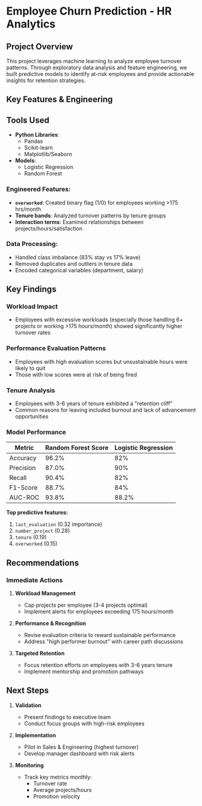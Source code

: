 # Employee Churn Prediction - HR Analytics

## Project Overview
This project leverages machine learning to analyze employee turnover patterns. Through exploratory data analysis and feature engineering, we built predictive models to identify at-risk employees and provide actionable insights for retention strategies.

## Key Features & Engineering

## Tools Used
- **Python Libraries**:
  - Pandas
  - Scikit-learn
  - Matplotlib/Seaborn
- **Models**:
  - Logistic Regression
  - Random Forest

### Engineered Features:
- **`overworked`**: Created binary flag (1/0) for employees working >175 hrs/month
- **Tenure bands**: Analyzed turnover patterns by tenure groups
- **Interaction terms**: Examined relationships between projects/hours/satisfaction

### Data Processing:
- Handled class imbalance (83% stay vs 17% leave)
- Removed duplicates and outliers in tenure data
- Encoded categorical variables (department, salary)

## Key Findings

### Workload Impact
- Employees with excessive workloads (especially those handling 6+ projects or working >175 hours/month) showed significantly higher turnover rates

### Performance Evaluation Patterns
- Employees with high evaluation scores but unsustainable hours were likely to quit
- Those with low scores were at risk of being fired

### Tenure Analysis
- Employees with 3-6 years of tenure exhibited a "retention cliff"
- Common reasons for leaving included burnout and lack of advancement opportunities

### Model Performance
| Metric      | Random Forest Score | Logistic Regression |
|-------------|---------------------|---------------------|
| Accuracy    | 96.2%               | 82%                 |
| Precision   | 87.0%               | 90%                 |
| Recall      | 90.4%               | 82%                 |
| F1-Score    | 88.7%               | 84%                 |
| AUC-ROC     | 93.8%               | 88.2%               |

**Top predictive features:**
1. `last_evaluation` (0.32 importance)
2. `number_project` (0.28) 
3. `tenure` (0.19)
4. `overworked` (0.15)

## Recommendations

### Immediate Actions
1. **Workload Management**
   - Cap projects per employee (3-4 projects optimal)
   - Implement alerts for employees exceeding 175 hours/month

2. **Performance & Recognition**
   - Revise evaluation criteria to reward sustainable performance
   - Address "high performer burnout" with career path discussions

3. **Targeted Retention**
   - Focus retention efforts on employees with 3-6 years tenure
   - Implement mentorship and promotion pathways

## Next Steps
1. **Validation**  
   - Present findings to executive team
   - Conduct focus groups with high-risk employees

2. **Implementation**  
   - Pilot in Sales & Engineering (highest turnover)
   - Develop manager dashboard with risk alerts

3. **Monitoring**  
   - Track key metrics monthly:
     - Turnover rate
     - Average projects/hours
     - Promotion velocity
